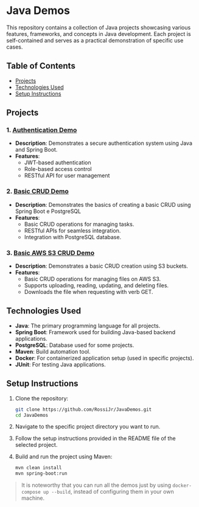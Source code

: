 # Java Demos

This repository contains a collection of Java projects showcasing various features, frameworks, and concepts in Java development. Each project is self-contained and serves as a practical demonstration of specific use cases.

## Table of Contents

- [Projects](#projects)
- [Technologies Used](#technologies-used)
- [Setup Instructions](#setup-instructions)

## Projects

### 1. [Authentication Demo](https://github.com/RossiJr/JavaDemos/tree/main/Authentication)
- **Description**: Demonstrates a secure authentication system using Java and Spring Boot.
- **Features**:
  - JWT-based authentication
  - Role-based access control
  - RESTful API for user management

### 2. [Basic CRUD Demo](https://github.com/RossiJr/JavaDemos/tree/main/BasicCRUD)
- **Description**: Demonstrates the basics of creating a basic CRUD using Spring Boot e PostgreSQL
- **Features**:
  - Basic CRUD operations for managing tasks.
  - RESTful APIs for seamless integration.
  - Integration with PostgreSQL database.

### 3. [Basic AWS S3 CRUD Demo](https://github.com/RossiJr/JavaDemos/tree/main/AWSS3-CRUD)
- **Description**: Demonstrates a basic CRUD creation using S3 buckets.
- **Features**:
  - Basic CRUD operations for managing files on AWS S3.
  - Supports uploading, reading, updating, and deleting files.
  - Downloads the file when requesting with verb GET.

## Technologies Used

- **Java**: The primary programming language for all projects.
- **Spring Boot**: Framework used for building Java-based backend applications.
- **PostgreSQL**: Database used for some projects.
- **Maven**: Build automation tool.
- **Docker**: For containerized application setup (used in specific projects).
- **JUnit**: For testing Java applications.

## Setup Instructions

1. Clone the repository:

   ```bash
   git clone https://github.com/RossiJr/JavaDemos.git
   cd JavaDemos
   ```

2. Navigate to the specific project directory you want to run.

3. Follow the setup instructions provided in the README file of the selected project.

4. Build and run the project using Maven:

   ```bash
   mvn clean install
   mvn spring-boot:run

> It is noteworthy that you can run all the demos just by using `docker-compose up --build`, instead of configuring them in your own machine.
